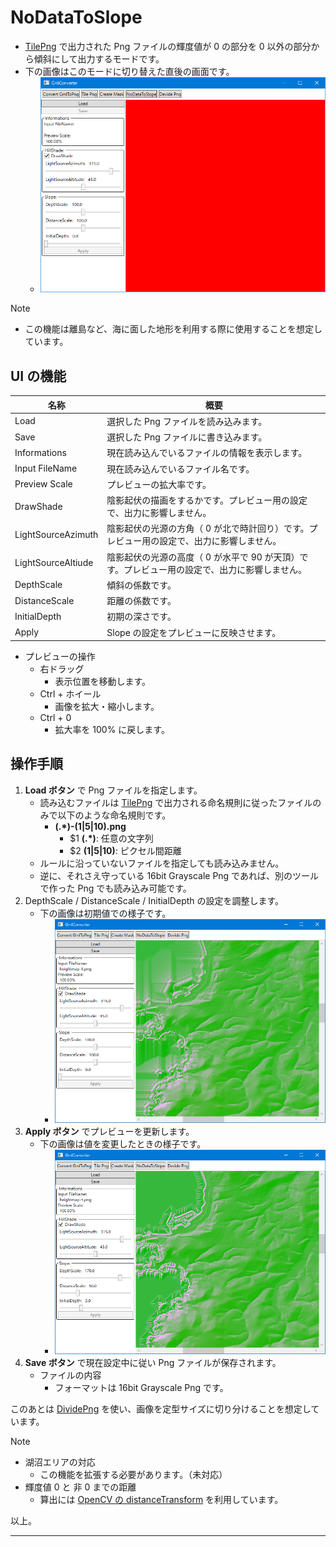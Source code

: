 # NoDataToSlope

* [TilePng](TilePng.md) で出力された Png ファイルの輝度値が 0 の部分を 0 以外の部分から傾斜にして出力するモードです。
* 下の画像はこのモードに切り替えた直後の画面です。
	* ![](Images/NoDataToSlope/NoDataToSlope_00.png)

> [!NOTE]
> * この機能は離島など、海に面した地形を利用する際に使用することを想定しています。


## UI の機能

| 名称									| 概要																										|
|----									|----																										|
| Load									| 選択した Png ファイルを読み込みます。																		|
| Save									| 選択した Png ファイルに書き込みます。																		|
| Informations							| 現在読み込んでいるファイルの情報を表示します。															|
| Input FileName						| 現在読み込んでいるファイル名です。																		|
| Preview Scale							| プレビューの拡大率です。																					|
| DrawShade								| 陰影起伏の描画をするかです。プレビュー用の設定で、出力に影響しません。									|
| LightSourceAzimuth					| 陰影起伏の光源の方角（ 0 が北で時計回り）です。プレビュー用の設定で、出力に影響しません。					|
| LightSourceAltiude					| 陰影起伏の光源の高度（ 0 が水平で 90 が天頂）です。プレビュー用の設定で、出力に影響しません。				|
| DepthScale							| 傾斜の係数です。																							|
| DistanceScale							| 距離の係数です。																							|
| InitialDepth							| 初期の深さです。																							|
| Apply									| Slope の設定をプレビューに反映させます。																	|


* プレビューの操作
	* 右ドラッグ
		* 表示位置を移動します。
	* Ctrl + ホイール
		* 画像を拡大・縮小します。
	* Ctrl + 0
		* 拡大率を 100% に戻します。


## 操作手順

1. __Load ボタン__ で Png ファイルを指定します。
	* 読み込むファイルは [TilePng](TilePng.md) で出力される命名規則に従ったファイルのみで以下のような命名規則です。
		* __(.*)-(1|5|10).png__
			* $1 __(.*)__: 任意の文字列
			* $2 __(1|5|10)__: ピクセル間距離
	* ルールに沿っていないファイルを指定しても読み込みません。
	* 逆に、それさえ守っている 16bit Grayscale Png であれば、別のツールで作った Png でも読み込み可能です。
2. DepthScale / DistanceScale / InitialDepth の設定を調整します。
	* 下の画像は初期値での様子です。
		* ![](Images/NoDataToSlope/NoDataToSlope_01.png)
3. __Apply ボタン__ でプレビューを更新します。
	* 下の画像は値を変更したときの様子です。
		* ![](Images/NoDataToSlope/NoDataToSlope_02.png)
4. __Save ボタン__ で現在設定中に従い Png ファイルが保存されます。
	* ファイルの内容
		* フォーマットは 16bit Grayscale Png です。

このあとは [DividePng](DividePng.md) を使い、画像を定型サイズに切り分けることを想定しています。


> [!NOTE]
> * 湖沼エリアの対応
> 	* この機能を拡張する必要があります。（未対応）
> * 輝度値 0 と 非 0 までの距離
> 	* 算出には [OpenCV の distanceTransform](https://docs.opencv.org/4.10.0/d7/d1b/group__imgproc__misc.html#ga25c259e7e2fa2ac70de4606ea800f12f) を利用しています。

以上。

----
